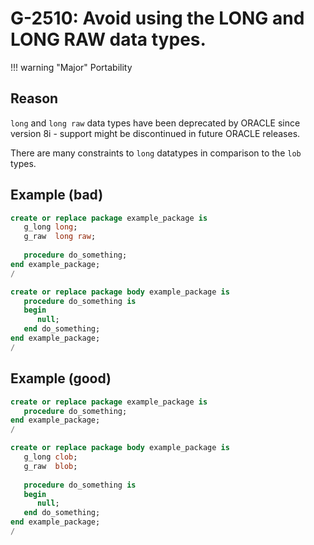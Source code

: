 # G-2510: Avoid using the LONG and LONG RAW data types.

!!! warning "Major"
    Portability

## Reason

`long` and `long raw` data types have been deprecated by ORACLE since version 8i - support might be discontinued in future ORACLE releases.

There are many constraints to `long` datatypes in comparison to the `lob` types.

## Example (bad)

``` sql
create or replace package example_package is
   g_long long;
   g_raw  long raw;
   
   procedure do_something;
end example_package;
/

create or replace package body example_package is
   procedure do_something is
   begin 
      null;
   end do_something;
end example_package;
/
```

## Example (good)

``` sql
create or replace package example_package is
   procedure do_something;
end example_package;
/

create or replace package body example_package is
   g_long clob;
   g_raw  blob;
   
   procedure do_something is
   begin 
      null;
   end do_something;
end example_package;
/
```